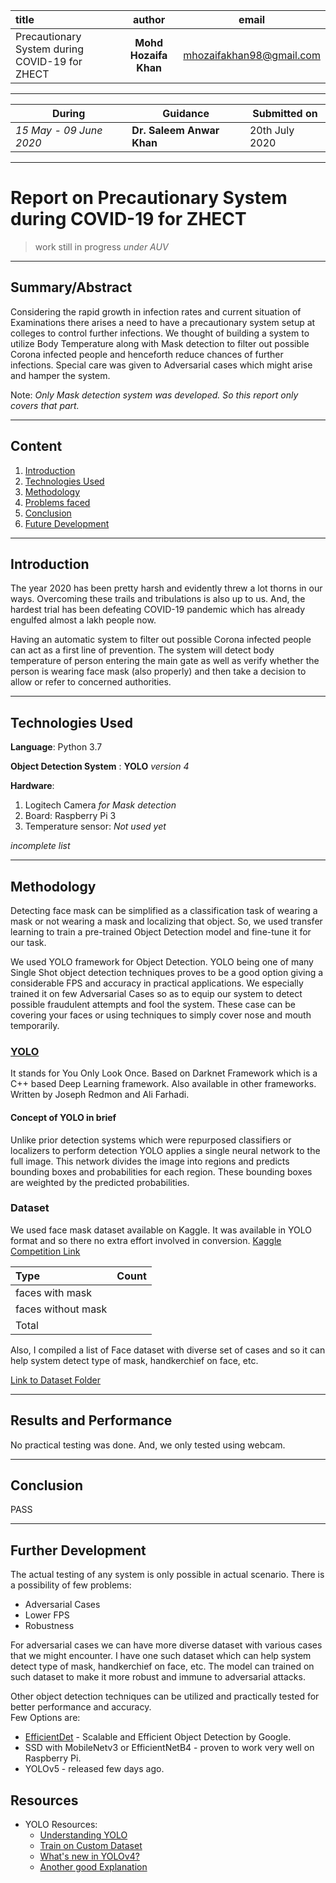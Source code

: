 |title|author|email|
|:-|:---:|---|
|Precautionary System during  COVID-19 for ZHECT|**Mohd Hozaifa Khan**| [mhozaifakhan98@gmail.com](mailto:mhozaifakhan98@gmail.com)|

---

|During|Guidance|Submitted on|
|--|--|--|
|_15 May - 09 June 2020_| **Dr. Saleem Anwar Khan**|20th July 2020|

---

# Report on Precautionary System during  COVID-19 for ZHECT

> work still in progress _under AUV_

---

## Summary/Abstract

Considering the rapid growth in infection rates and current situation of Examinations there arises a need to have a precautionary system setup at colleges to control further infections. We thought of building a system to utilize Body Temperature along with Mask detection to filter out possible Corona infected people and henceforth reduce chances of further infections. Special care was given to Adversarial cases which might arise and hamper the system.

Note: _Only Mask detection system was developed. So this report only covers that part._

---

## Content

1. [Introduction](#introduction)
2. [Technologies Used](#technologies-used)
3. [Methodology](#methodology)
4. [Problems faced](#problems-faced)
5. [Conclusion](#conclusion)
6. [Future Development](#future-developement)

---

## Introduction

The year 2020 has been pretty harsh and evidently threw a lot thorns in our ways. Overcoming these trails and tribulations is also up to us. And, the hardest trial has been defeating COVID-19 pandemic which has already engulfed almost a lakh people now.

Having an automatic system to filter out possible Corona infected people can act as a first line of prevention.
The system will detect body temperature of person entering the main gate as well as verify whether the person is wearing face mask (also properly) and then take a decision to allow or refer to concerned authorities.

---

## Technologies Used

**Language**: Python 3.7

**Object Detection System** : **YOLO** *version 4*

**Hardware**:

1. Logitech Camera *for Mask detection*
2. Board: Raspberry Pi 3
3. Temperature sensor: *Not used yet*

*incomplete list*

---

## Methodology

Detecting face mask can be simplified as a classification task of wearing a mask or not wearing a mask and localizing that object. So, we used transfer learning to train a pre-trained Object Detection model and fine-tune it for our task.

We used YOLO framework for Object Detection. YOLO being one of many Single Shot object detection techniques proves to be a good option giving a considerable FPS and accuracy in practical applications.
We especially trained it on few Adversarial Cases so as to equip our system to detect possible fraudulent attempts and fool the system. These case can be covering your faces or using techniques to simply cover nose and mouth temporarily.

### [YOLO](https://pjreddie.com/darknet/yolo/)

It stands for You Only Look Once.
Based on Darknet Framework which is a C++ based Deep Learning framework. Also available in other frameworks.
Written by Joseph Redmon and Ali Farhadi.

#### Concept of YOLO in brief

Unlike prior detection systems which were repurposed classifiers or localizers to perform detection YOLO applies a single neural network to the full image. This network divides the image into regions and predicts bounding boxes and probabilities for each region. These bounding boxes are weighted by the predicted probabilities.

### Dataset

We used face mask dataset available on Kaggle. It was available in YOLO format and so there no extra effort involved in conversion. [Kaggle Competition Link]()

| Type | Count |
| :--  | --:   |
| faces with mask | |
| faces without mask| |
| Total | |

Also, I compiled a list of Face dataset with diverse set of cases and so it can help system detect type of mask, handkerchief on face, etc.

[Link to Dataset Folder]() 

---

## Results and Performance

No practical testing was done. And, we only tested using webcam.  

---

## Conclusion

PASS

---

## Further Development

The actual testing of any system is only possible in actual scenario. There is a possibility of few problems:

* Adversarial Cases
* Lower FPS
* Robustness

For adversarial cases we can have more diverse dataset with various cases that we might encounter. I have one such dataset which can help system detect type of mask, handkerchief on face, etc. The model can trained on such dataset to make it more robust and immune to adversarial attacks.

Other object detection techniques can be utilized and practically tested for better performance and accuracy.  
Few Options are:

* [EfficientDet](http://ai.googleblog.com/2020/04/efficientdet-towards-scalable-and.html) - Scalable and Efficient Object Detection by Google.
* SSD with MobileNetv3 or EfficientNetB4 - proven to work very well on Raspberry Pi.
* YOLOv5 - released few days ago.

## Resources

* YOLO Resources:
  - [Understanding YOLO](https://hackernoon.com/understanding-yolo-f5a74bbc7967)
  - [Train on Custom Dataset](https://blog.roboflow.ai/training-yolov4-on-a-custom-dataset/)
  - [What's new in YOLOv4?](https://towardsdatascience.com/whats-new-in-yolov4-323364bb3ad3)
  - [Another good Explanation](https://towardsdatascience.com/yolo-you-only-look-once-real-time-object-detection-explained-492dc9230006)